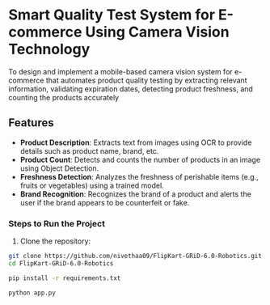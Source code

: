 # Smart Quality Test System for E-commerce Using Camera Vision Technology


To design and implement a mobile-based camera vision system for e-commerce that automates product 
quality testing by extracting relevant information, validating expiration dates, detecting product freshness, 
and counting the products accurately

## Features

- **Product Description**: Extracts text from images using OCR to provide details such as product name, brand, etc.
- **Product Count**: Detects and counts the number of products in an image using Object Detection.
- **Freshness Detection**: Analyzes the freshness of perishable items (e.g., fruits or vegetables) using a trained model.
- **Brand Recognition**: Recognizes the brand of a product and alerts the user if the brand appears to be counterfeit or fake.




### Steps to Run the Project
1. Clone the repository:

```bash
git clone https://github.com/nivethaa09/FlipKart-GRiD-6.0-Robotics.git
cd FlipKart-GRiD-6.0-Robotics

pip install -r requirements.txt

python app.py



